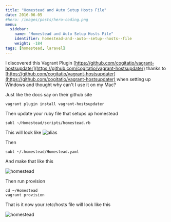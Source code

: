 ```yaml
---
title: "Homestead and Auto Setup Hosts File"
date: 2016-06-05
#hero: /images/posts/hero-coding.png
menu:
  sidebar:
    name: "Homestead and Auto Setup Hosts File"
    identifier: homestead-and--auto--setup--hosts--file
    weight: -184
tags: [homestead, laravel]
---
```


I discovered this Vagrant Plugin [https://github.com/cogitatio/vagrant-hostsupdater](https://github.com/cogitatio/vagrant-hostsupdater)  thanks to [https://github.com/cogitatio/vagrant-hostsupdater](https://github.com/cogitatio/vagrant-hostsupdater) when setting up Windows and thought why can't I use it on my Mac? 

Just like the docs say on their github site 

~~~
vagrant plugin install vagrant-hostsupdater
~~~

Then update your ruby file that setups up homestead 

~~~
subl ~/Homestead/scripts/homestead.rb
~~~

This will look like ![alias](https://dl.dropboxusercontent.com/s/chwinvw18ufcurv/homestead_alias.png?dl=0)

Then
~~~
subl ~/.homestead/Homestead.yaml
~~~

And make that like this

![homestead](https://dl.dropboxusercontent.com/s/8mbqv837jgtpnm9/homestead_alias_two.png?dl=0)

Then run provision

~~~
cd ~/Homestead
vagrant provision
~~~

That is it now your /etc/hosts file will look like this 

![homestead](https://dl.dropboxusercontent.com/s/91u5omdgwoij006/homestead_hosts.png?dl=0)

